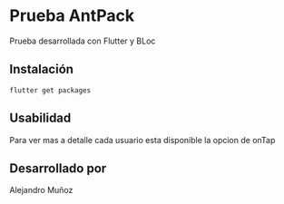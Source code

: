 # Prueba AntPack

Prueba desarrollada con Flutter y BLoc


## Instalación

```
flutter get packages
```
## Usabilidad

Para ver mas a detalle cada usuario esta disponible la opcion de onTap

## Desarrollado por
Alejandro Muñoz